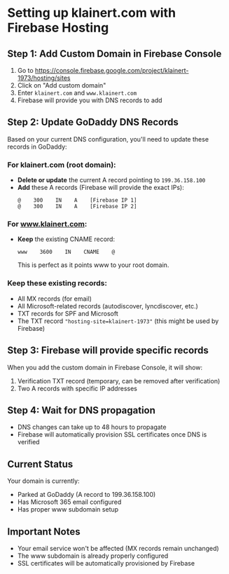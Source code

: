 # Setting up klainert.com with Firebase Hosting

## Step 1: Add Custom Domain in Firebase Console

1. Go to https://console.firebase.google.com/project/klainert-1973/hosting/sites
2. Click on "Add custom domain"
3. Enter `klainert.com` and `www.klainert.com`
4. Firebase will provide you with DNS records to add

## Step 2: Update GoDaddy DNS Records

Based on your current DNS configuration, you'll need to update these records in GoDaddy:

### For klainert.com (root domain):
- **Delete or update** the current A record pointing to `199.36.158.100`
- **Add** these A records (Firebase will provide the exact IPs):
  ```
  @    300    IN    A    [Firebase IP 1]
  @    300    IN    A    [Firebase IP 2]
  ```

### For www.klainert.com:
- **Keep** the existing CNAME record:
  ```
  www    3600    IN    CNAME    @
  ```
  This is perfect as it points www to your root domain.

### Keep these existing records:
- All MX records (for email)
- All Microsoft-related records (autodiscover, lyncdiscover, etc.)
- TXT records for SPF and Microsoft
- The TXT record `"hosting-site=klainert-1973"` (this might be used by Firebase)

## Step 3: Firebase will provide specific records

When you add the custom domain in Firebase Console, it will show:
1. Verification TXT record (temporary, can be removed after verification)
2. Two A records with specific IP addresses

## Step 4: Wait for DNS propagation

- DNS changes can take up to 48 hours to propagate
- Firebase will automatically provision SSL certificates once DNS is verified

## Current Status

Your domain is currently:
- Parked at GoDaddy (A record to 199.36.158.100)
- Has Microsoft 365 email configured
- Has proper www subdomain setup

## Important Notes

- Your email service won't be affected (MX records remain unchanged)
- The www subdomain is already properly configured
- SSL certificates will be automatically provisioned by Firebase
